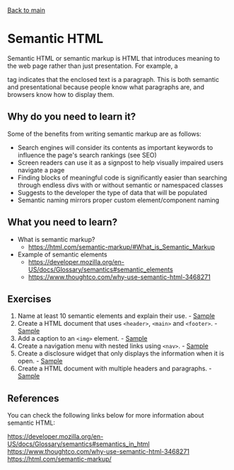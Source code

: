 [Back to main](../README.md)

# Semantic HTML

Semantic HTML or semantic markup is HTML that introduces meaning to the web page rather than just presentation. For example, a <p> tag indicates that the enclosed text is a paragraph. This is both semantic and presentational because people know what paragraphs are, and browsers know how to display them.

## Why do you need to learn it?

Some of the benefits from writing semantic markup are as follows:

- Search engines will consider its contents as important keywords to influence the page's search rankings (see SEO)
- Screen readers can use it as a signpost to help visually impaired users navigate a page
- Finding blocks of meaningful code is significantly easier than searching through endless divs with or without semantic or namespaced classes
- Suggests to the developer the type of data that will be populated
- Semantic naming mirrors proper custom element/component naming

## What you need to learn?

- What is semantic markup?
  - https://html.com/semantic-markup/#What_is_Semantic_Markup
- Example of semantic elements
  - https://developer.mozilla.org/en-US/docs/Glossary/semantics#semantic_elements
  - https://www.thoughtco.com/why-use-semantic-html-3468271

## Exercises

1. Name at least 10 semantic elements and explain their use. - [Sample](../exercises/html/semantic/1.md)
1. Create a HTML document that uses `<header>`, `<main>` and `<footer>`. - [Sample](../exercises/html/semantic/2.md)
1. Add a caption to an `<img>` element. - [Sample](../exercises/html/semantic/3.md)
1. Create a navigation menu with nested links using `<nav>`. - [Sample](../exercises/html/semantic/4.md)
1. Create a disclosure widget that only displays the information when it is open. - [Sample](../exercises/html/semantic/5.md)
1. Create a HTML document with multiple headers and paragraphs. - [Sample](../exercises/html/semantic/6.md)

## References

You can check the following links below for more information about semantic HTML:

https://developer.mozilla.org/en-US/docs/Glossary/semantics#semantics_in_html  
https://www.thoughtco.com/why-use-semantic-html-3468271  
https://html.com/semantic-markup/

